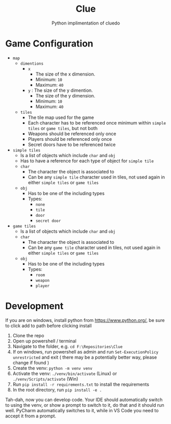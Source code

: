 <h1 align="center">Clue</h1>
<p align="center">Python implimentation of cluedo</p>

# Game Configuration
- `map`
    - `dimentions`
        - `x`
            - The size of the x dimension.
            - Minimum: `10`
            - Maximum: `40`
        - `y` : The size of the y dimention.
            - The size of the y dimension.
            - Minimum: `10`
            - Maximum: `40`
    - `tiles`
        - The tile map used for the game
        - Each character has to be referenced once minimum within `simple tiles` or `game tiles`, but not both
        - Weapons should be referenced only once 
        - Players should be referenced only once
        - Secret doors have to be referenced twice
- `simple tiles`
    - Is a list of objects which include `char` and `obj`
    - Has to have a reference for each type of object for `simple tile`
    - `char`
        - The character the object is associated to
        - Can be any `simple tile` character used in tiles, not used again in either `simple tiles` or `game tiles`
    - `obj`
        - Has to be one of the including types 
        - Types:
            - `none`
            - `tile`
            - `door`
            - `secret door`
- `game tiles`
    - Is a list of objects which include `char` and `obj`
    - `char`
        - The character the object is associated to
        - Can be any `game tile` character used in tiles, not used again in either `simple tiles` or `game tiles`
    - `obj`
        - Has to be one of the including types 
        - Types:
            - `room`
            - `weapon`
            - `player`

# Development

If you are on windows, install python from https://www.python.org/, be sure to click add to path before clicking install

1. Clone the repo
2. Open up powershell / terminal
3. Navigate to the folder, e.g. `cd F:\Repositories\Clue`
4. If on windows, run powershell as admin and run `Set-ExecutionPolicy unrestricted` and exit ( there may be a potentially better way, please change if found )
6. Create the venv: `python -m venv venv`
7. Activate the venv: `./venv/bin/activate` (Linux) or `./venv/Scripts/activate` (Win)
8. Run `pip install -r requirements.txt` to install the requirements
9. In the root directory, run `pip install -e .`

Tah-dah, now you can develop code. 
Your IDE should automatically switch to using the venv, or show a prompt to switch to it, do that and it should run well.
PyCharm automatically switches to it, while in VS Code you need to accept it from a prompt.

